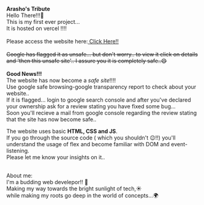 **Arasho's Tribute**
<br>
Hello There!!!👋\
This is my first ever project...\
It is hosted on vercel !!!!\
\
Please access the website here:<a target="_blank" href="https://arashotribute.vercel.app/"> Click Here!! </a>\
\
~~Google has flagged it as unsafe... but don't worry.. to view it click on details and 'then this unsafe site'.. I assure you it is completely safe..&#128516;~~\
\
  **Good News!!!**\
  The website has now become a *safe site*!!!!<br>
  Use google safe browsing-google transparency report to check about your website..<br>
  If it is flagged... login to google search console and after you've declared your ownership ask for a review stating you have fixed some bug...<br>
  Soon you'll recieve a mail from google console regarding the review stating that the site has now become safe..

The website uses basic **HTML, CSS and JS**.<br>
If you go through the source code ( which you shouldn't &#x1F609;!!) you'll understand the usage of flex and become familiar with DOM and event-listening.
<br> Please let me know your insights on it..

<br>
<h>About me:</h>
<br>I'm a budding web develepor!! &#127793;<br>
Making my way towards the bright sunlight of tech,&#9728; <br>while making my roots go deep in the world of concepts...&#127757;
